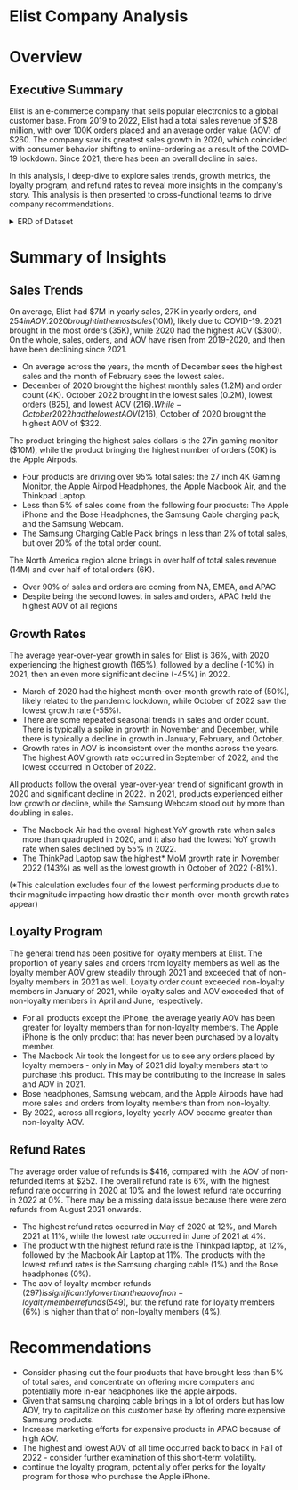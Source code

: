 # Elist Company Analysis

# Overview

## Executive Summary

Elist is an e-commerce company that sells popular electronics to a global customer base. From 2019 to 2022, Elist had a total sales revenue of $28 million, with over 100K orders placed and an average order value (AOV) of $260. The company saw its greatest sales growth in 2020, which coincided with consumer behavior shifting to online-ordering as a result of the COVID-19 lockdown. Since 2021, there has been an overall decline in sales.

In this analysis, I deep-dive to explore sales trends, growth metrics, the loyalty program, and refund rates to reveal more insights in the company's story. This analysis is then presented to cross-functional teams to drive company recommendations.

<details> 
<summary>ERD of Dataset</summary>

  <img width="774" alt="Screenshot 2025-06-17 at 2 02 02 PM" src="https://github.com/user-attachments/assets/b9bc5938-00ee-49d6-8fe2-3432111f2864" />

</details>

# Summary of Insights 

## Sales Trends

On average, Elist had $7M in yearly sales, 27K in yearly orders, and $254 in AOV.  2020 brought in the most sales ($10M), likely due to COVID-19. 2021 brought in the most orders (35K), while 2020 had the highest AOV ($300). On the whole, sales, orders, and AOV have risen from 2019-2020, and then have been declining since 2021. 
- On average across the years, the month of December sees the highest sales and the month of February sees the lowest sales. 
- December of 2020 brought the highest monthly sales (1.2M) and order count (4K). October 2022 brought in the lowest sales (0.2M), lowest orders (825), and lowest AOV ($216). While - October 2022 had the lowest AOV ($216), October of 2020 brought the highest AOV of $322.

The product bringing the highest sales dollars is the 27in gaming monitor ($10M), while the product bringing the highest number of orders (50K) is the Apple Airpods. 
- Four products are driving over 95% total sales: the 27 inch 4K Gaming Monitor, the Apple Airpod Headphones, the Apple Macbook Air, and the Thinkpad Laptop.
- Less than 5% of sales come from the following four products: The Apple iPhone and the Bose Headphones, the Samsung Cable charging pack, and the Samsung Webcam.
- The Samsung Charging Cable Pack brings in less than 2% of total sales, but over 20% of the total order count. 

The North America region alone brings in over half of total sales revenue (14M) and over half of total orders (6K). 
- Over 90% of sales and orders are coming from NA, EMEA, and APAC
- Despite being the second lowest in sales and orders, APAC held the highest AOV of all regions


## Growth Rates

The average year-over-year growth in sales for Elist is 36%, with 2020 experiencing the highest growth (165%), followed by a decline (-10%) in 2021, then an even more significant decline (-45%) in 2022. 

- March of 2020 had the highest month-over-month growth rate of (50%), likely related to the pandemic lockdown, while October of 2022 saw the lowest growth rate (-55%). 
- There are some repeated seasonal trends in sales and order count. There is typically a spike in growth in November and December, while there is typically a decline in growth in January, February, and October.
- Growth rates in AOV is inconsistent over the months across the years. The highest AOV growth rate occurred in September of 2022, and the lowest occurred in October of 2022. 

All products follow the overall year-over-year trend of significant growth in 2020 and significant decline in 2022. In 2021, products experienced either low growth or decline, while the Samsung Webcam stood out by more than doubling in sales.
- The Macbook Air had the overall highest YoY growth rate when sales more than quadrupled in 2020, and it also had the lowest YoY growth rate when sales declined by 55% in 2022.  
- The ThinkPad Laptop saw the highest* MoM growth rate in November 2022 (143%) as well as the lowest growth in October of 2022 (-81%).

(*This calculation excludes four of the lowest performing products due to their magnitude impacting how drastic their month-over-month growth rates appear)


## Loyalty Program 

The general trend has been positive for loyalty members at Elist. The proportion of yearly sales and orders from loyalty members as well as the loyalty member AOV grew steadily through 2021 and exceeded that of non-loyalty members in 2021 as well. Loyalty order count exceeded non-loyalty members in January of 2021, while loyalty sales and AOV exceeded that of non-loyalty members in April and June, respectively. 

- For all products except the iPhone, the average yearly AOV has been greater for loyalty members than for non-loyalty members. The Apple iPhone is the only product that has never been purchased by a loyalty member. 
- The Macbook Air took the longest for us to see any orders placed by loyalty members - only in May of 2021 did loyalty members start to purchase this product. This may be contributing to the increase in sales and AOV in 2021. 
- Bose headphones, Samsung webcam, and the Apple Airpods have had more sales and orders from loyalty members than from non-loyalty. 
- By 2022, across all regions, loyalty yearly AOV became greater than non-loyalty AOV.


## Refund Rates 
The average order value of refunds is $416, compared with the AOV of non-refunded items at $252. The overall refund rate is 6%, with the highest refund rate occurring in 2020 at 10% and the lowest refund rate occurring in 2022 at 0%. There may be a missing data issue because there were zero refunds from August 2021 onwards.

- The highest refund rates occurred in May of 2020 at 12%, and March 2021 at 11%, while the lowest rate occurred in June of 2021 at 4%. 
- The product with the highest refund rate is the Thinkpad laptop, at 12%, followed by the Macbook Air Laptop at 11%. The products with the lowest refund rates is the Samsung charging cable (1%) and the Bose headphones (0%).
- The aov of loyalty member refunds ($297) is significantly lower than the aov of non-loyalty member refunds ($549), but the refund rate for loyalty members (6%) is higher than that of non-loyalty members (4%).


# Recommendations 

- Consider phasing out the four products that have brought less than 5% of total sales, and concentrate on offering more computers and potentially more in-ear headphones like the apple airpods.
- Given that samsung charging cable brings in a lot of orders but has low AOV, try to capitalize on this customer base by offering more expensive Samsung products.
- Increase marketing efforts for expensive products in APAC because of high AOV.
- The highest and lowest AOV of all time occurred back to back in Fall of 2022 - consider further examination of this short-term volatility.
- continue the loyalty program, potentially offer perks for the loyalty program for those who purchase the Apple iPhone. 



